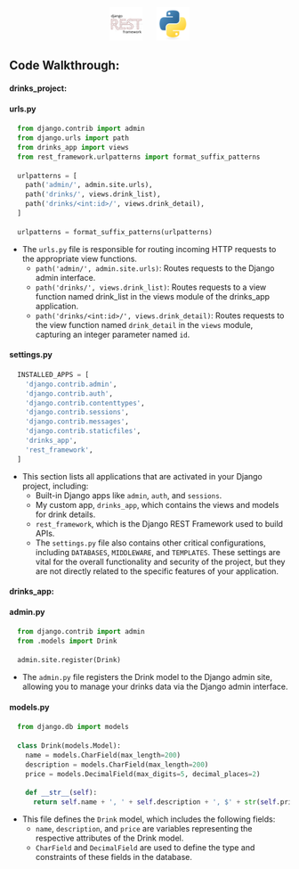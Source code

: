 <p align="center">
  <img src="https://github.com/devicons/devicon/blob/master/icons/djangorest/djangorest-original.svg" height="60" width="60" style="margin-right: 20px;">
  <img src="https://github.com/devicons/devicon/blob/master/icons/python/python-original.svg" height="60" width="60">
</p>

## Code Walkthrough:
#### drinks_project:
#### urls.py
```python
  from django.contrib import admin
  from django.urls import path
  from drinks_app import views
  from rest_framework.urlpatterns import format_suffix_patterns

  urlpatterns = [
    path('admin/', admin.site.urls),
    path('drinks/', views.drink_list),
    path('drinks/<int:id>/', views.drink_detail),
  ]

  urlpatterns = format_suffix_patterns(urlpatterns)
```

  - The ` urls.py ` file is responsible for routing incoming HTTP requests to the appropriate view functions.
    - ` path('admin/', admin.site.urls) `: Routes requests to the Django admin interface.
    - ` path('drinks/', views.drink_list) `: Routes requests to a view function named drink_list in the views module of the drinks_app application.
    - ` path('drinks/<int:id>/', views.drink_detail) `: Routes requests to the view function named ` drink_detail ` in the ` views ` module, capturing an integer parameter named `id`.

#### settings.py
```python
  INSTALLED_APPS = [
    'django.contrib.admin',
    'django.contrib.auth',
    'django.contrib.contenttypes',
    'django.contrib.sessions',
    'django.contrib.messages',
    'django.contrib.staticfiles',
    'drinks_app',
    'rest_framework',
  ]
```

  - This section lists all applications that are activated in your Django project, including:
    - Built-in Django apps like ` admin `, ` auth `, and ` sessions `.
    - My custom app, ` drinks_app `, which contains the views and models for drink details.
    - ` rest_framework `, which is the Django REST Framework used to build APIs.
    - The ` settings.py ` file also contains other critical configurations, including ` DATABASES `, ` MIDDLEWARE `, and ` TEMPLATES `. These settings are vital for the overall functionality and security of the project, but they are not directly related to the specific features of your application.

#### drinks_app:
#### admin.py
```python
  from django.contrib import admin
  from .models import Drink

  admin.site.register(Drink)
```

  - The ` admin.py ` file registers the Drink model to the Django admin site, allowing you to manage your drinks data via the Django admin interface.

#### models.py
```python
  from django.db import models

  class Drink(models.Model):
    name = models.CharField(max_length=200)
    description = models.CharField(max_length=200)
    price = models.DecimalField(max_digits=5, decimal_places=2)

    def __str__(self):
      return self.name + ', ' + self.description + ', $' + str(self.price)
```

  - This file defines the ` Drink ` model, which includes the following fields:
    - ` name `, ` description `, and ` price ` are variables representing the respective attributes of the Drink model.
    - ` CharField ` and ` DecimalField ` are used to define the type and constraints of these fields in the database.
